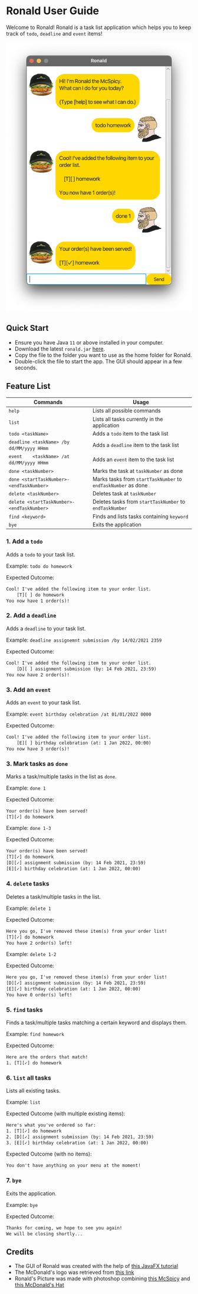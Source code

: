 # Ronald User Guide

Welcome to Ronald! Ronald is a task list application which helps you to keep track of `todo`, `deadline` and `event`
items!

<img src="./Ui.png" width="1000px">

## Quick Start
* Ensure you have Java `11` or above installed in your computer.
* Download the latest `ronald.jar` [here](https://github.com/natosy/ip/releases/tag/A-Release).
* Copy the file to the folder you want to use as the home folder for Ronald.
* Double-click the file to start the app. The GUI should appear in a few seconds.

## Feature List

Commands | Usage
--------|-------
`help` | Lists all possible commands
`list` | Lists all tasks currently in the application
`todo <taskName>` | Adds a `todo` item to the task list
`deadline <taskName> /by dd/MM/yyyy HHmm` | Adds a `deadline` item to the task list
`event    <taskName> /at dd/MM/yyyy HHmm` | Adds an `event` item to the task list
`done <taskNumber>` | Marks the task at `taskNumber` as done
`done <startTaskNumber>-<endTaskNumber>` | Marks tasks from `startTaskNumber` to `endTaskNumber` as done
`delete <taskNumber>` | Deletes task at `taskNumber`
`delete <startTaskNumber>-<endTaskNumber>` | Deletes tasks from `startTaskNumber` to `endTaskNumber`
`find <keyword>` | Finds and lists tasks containing `keyword`
`bye` | Exits the application

### 1. Add a `todo`

Adds a `todo` to your task list.

Example:
`todo do homework`

Expected Outcome:

```
Cool! I've added the following item to your order list. 
    [T][ ] do homework
You now have 1 order(s)!
```

### 2. Add a `deadline`

Adds a `deadline` to your task list.

Example: `deadline assignemnt submission /by 14/02/2021 2359`

Expected Outcome:

```
Cool! I've added the following item to your order list. 
    [D][ ] assignment submission (by: 14 Feb 2021, 23:59)
You now have 2 order(s)!
```

### 3. Add an `event`

Adds an `event` to your task list.

Example: `event birthday celebration /at 01/01/2022 0000`

Expected Outcome:

```
Cool! I've added the following item to your order list. 
    [E][ ] birthday celebration (at: 1 Jan 2022, 00:00)
You now have 3 order(s)!
```

### 3. Mark tasks as `done`

Marks a task/multiple tasks in the list as `done`.

Example: `done 1`

Expected Outcome:

```
Your order(s) have been served!
[T][✓] do homework
```

Example: `done 1-3`

Expected Outcome:

```
Your order(s) have been served!
[T][✓] do homework
[D][✓] assignment submission (by: 14 Feb 2021, 23:59)
[E][✓] birthday celebration (at: 1 Jan 2022, 00:00)
```

### 4. `delete` tasks

Deletes a task/multiple tasks in the list.

Example: `delete 1`

Expected Outcome:

```
Here you go, I've removed these item(s) from your order list!
[T][✓] do homework
You have 2 order(s) left!
```

Example: `delete 1-2`

Expected Outcome:

```
Here you go, I've removed these item(s) from your order list!
[D][✓] assignment submission (by: 14 Feb 2021, 23:59)
[E][✓] birthday celebration (at: 1 Jan 2022, 00:00)
You have 0 order(s) left!
```

### 5. `find` tasks

Finds a task/multiple tasks matching a certain keyword and displays them.

Example: `find homework`

Expected Outcome:

```
Here are the orders that match!
1. [T][✓] do homework
```

### 6. `list` all tasks

Lists all existing tasks.

Example: `list`

Expected Outcome (with multiple existing items):

```
Here's what you've ordered so far:
1. [T][✓] do homework
2. [D][✓] assignment submission (by: 14 Feb 2021, 23:59)
3. [E][✓] birthday celebration (at: 1 Jan 2022, 00:00)
```

Expected Outcome (with no items):

```
You don't have anything on your menu at the moment!
```

### 7. `bye`

Exits the application.

Example: `bye`

Expected Outcome:

```
Thanks for coming, we hope to see you again!
We will be closing shortly... 
```

## Credits

* The GUI of Ronald was created with the help
  of [this JavaFX tutorial](https://se-education.org/guides/tutorials/javaFx.html)
* The McDonald's logo was retrieved from [this link](https://www.logo.wine/logo/McDonald%27s)
* Ronald's Picture was made with photoshop combining [this McSpicy](https://www.mcdonalds.com.sg/food-menu/mcspicy/)
  and [this McDonald's Hat](https://www.wish.com/product/5e7822415bbf733480e89dc2?hide_login_modal=true&from_ad=goog_shopping&_display_country_code=SG&_force_currency_code=SGD&pid=googleadwords_int&c=%7BcampaignId%7D&ad_cid=5e7822415bbf733480e89dc2&ad_cc=SG&ad_lang=EN&ad_curr=SGD&ad_price=15.00&campaign_id=10118096826&exclude_install=true&gclid=CjwKCAiA65iBBhB-EiwAW253W60hmFDo4QDwdKuccEkyYV4xO6F4SLroaZYYezpZroAAbHWUbVy8uRoCH_kQAvD_BwE&share=web)